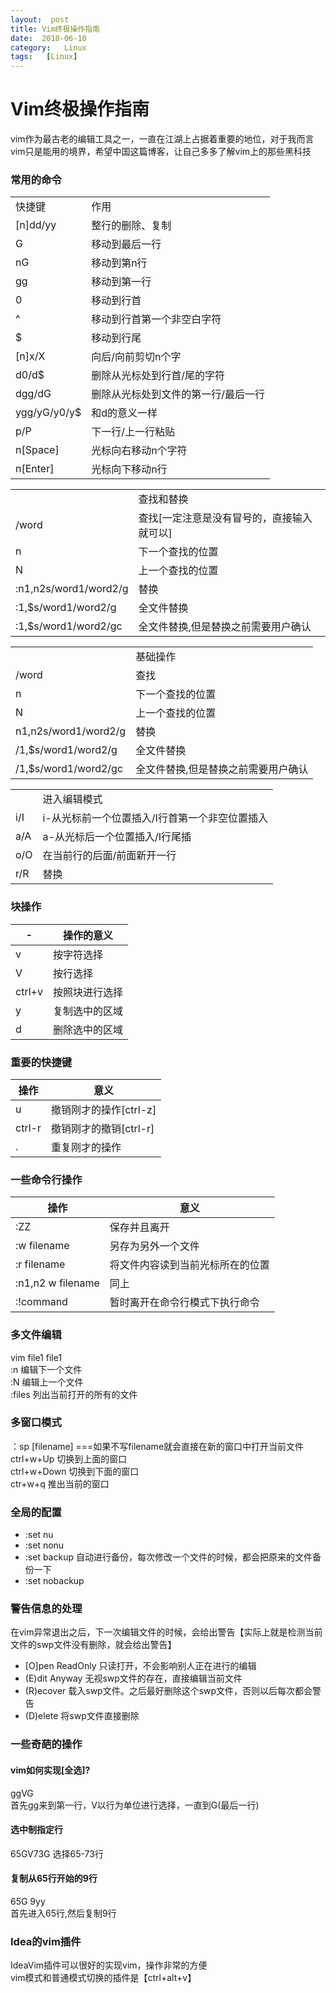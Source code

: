 ```yaml
---
layout:  post
title: Vim终极操作指南
date:  2018-06-10
category:   Linux
tags:   [Linux]
---
```


# Vim终极操作指南

vim作为最古老的编辑工具之一，一直在江湖上占据着重要的地位，对于我而言vim只是能用的境界，希望中国这篇博客，让自己多多了解vim上的那些黑科技

### 常用的命令
<table>
    <tr><td>快捷键</td><td>作用</td></tr>
    <tr><td>[n]dd/yy</td><td>整行的删除、复制</td></tr>
    <tr><td>G</td><td>移动到最后一行</td></tr>
    <tr><td>nG</td><td>移动到第n行</td></tr>
    <tr><td>gg</td><td>移动到第一行</td></tr>
    <tr><td>0</td><td>移动到行首</td></tr>
    <tr><td>^</td><td>移动到行首第一个非空白字符</td></tr>
    <tr><td>$</td><td>移动到行尾</td></tr>
    <tr><td>[n]x/X</td><td>向后/向前剪切n个字</td></tr>
    <tr><td>d0/d$</td><td>删除从光标处到行首/尾的字符</td></tr>
    <tr><td>dgg/dG</td><td>删除从光标处到文件的第一行/最后一行</td></tr>
    <tr><td>ygg/yG/y0/y$</td><td>和d的意义一样</td></tr>
    <tr><td>p/P</td><td>下一行/上一行粘贴</td></tr>
    <tr><td>n[Space]</td><td>光标向右移动n个字符</td></tr>
    <tr><td>n[Enter]</td><td>光标向下移动n行</td></tr>
</table>
<table>    
    <tr><td></td><td>查找和替换</td></tr>
    <tr><td>/word</td><td>查找[一定注意是没有冒号的，直接输入就可以]</td></tr>
    <tr><td>n</td><td>下一个查找的位置</td></tr>
    <tr><td>N</td><td>上一个查找的位置</td></tr>
    <tr><td>:n1,n2s/word1/word2/g</td><td>替换</td></tr>
    <tr><td>:1,$s/word1/word2/g</td><td>全文件替换</td></tr>
    <tr><td>:1,$s/word1/word2/gc</td><td>全文件替换,但是替换之前需要用户确认</td></tr>
</table>


<table>    
    <tr><td></td><td>基础操作</td></tr>
    <tr><td>/word</td><td>查找</td></tr>
    <tr><td>n</td><td>下一个查找的位置</td></tr>
    <tr><td>N</td><td>上一个查找的位置</td></tr>
    <tr><td>n1,n2s/word1/word2/g</td><td>替换</td></tr>
    <tr><td>/1,$s/word1/word2/g</td><td>全文件替换</td></tr>
    <tr><td>/1,$s/word1/word2/gc</td><td>全文件替换,但是替换之前需要用户确认</td></tr>
</table>


<table>    
    <tr><td></td><td>进入编辑模式</td></tr>
    <tr><td>i/I</td><td>i-从光标前一个位置插入/I行首第一个非空位置插入</td></tr>
    <tr><td>a/A</td><td>a-从光标后一个位置插入/I行尾插</td></tr>
    <tr><td>o/O</td><td>在当前行的后面/前面新开一行</td></tr>
    <tr><td>r/R</td><td>替换</td></tr>
</table>

### 块操作
| - | 操作的意义|
|------- | -------  |
|v|按字符选择 |
|V|  按行选择   |
|ctrl+v| 按照块进行选择 |
|y| 复制选中的区域 |
|d| 删除选中的区域 |

### 重要的快捷键

|操作|意义|
|---|---|
|u|撤销刚才的操作[ctrl-z]|
|ctrl-r|撤销刚才的撤销[ctrl-r]|
|.|重复刚才的操作|

### 一些命令行操作
|操作|意义|
|---|---|
|:ZZ|保存并且离开|
|:w filename|另存为另外一个文件|
|:r filename|将文件内容读到当前光标所在的位置|
|:n1,n2 w filename|同上|
|:!command|暂时离开在命令行模式下执行命令|


### 多文件编辑
vim file1 file1    
:n 编辑下一个文件  
:N 编辑上一个文件  
:files 列出当前打开的所有的文件

### 多窗口模式
：sp [filename] ===如果不写filename就会直接在新的窗口中打开当前文件  
ctrl+w+Up  切换到上面的窗口  
ctrl+w+Down 切换到下面的窗口  
ctr+w+q   推出当前的窗口

### 全局的配置
- :set nu  
- :set nonu  
- :set backup 自动进行备份，每次修改一个文件的时候，都会把原来的文件备份一下
- :set nobackup

### 警告信息的处理
在vim异常退出之后，下一次编辑文件的时候，会给出警告【实际上就是检测当前文件的swp文件没有删除，就会给出警告】
- [O]pen ReadOnly 只读打开，不会影响别人正在进行的编辑
- (E)dit Anyway  无视swp文件的存在，直接编辑当前文件
- (R)ecover  载入swp文件。之后最好删除这个swp文件，否则以后每次都会警告
- (D)elete   将swp文件直接删除

### 一些奇葩的操作
#### vim如何实现[全选]?
ggVG   
首先gg来到第一行，V以行为单位进行选择，一直到G(最后一行)
#### 选中制指定行
65GV73G   选择65-73行
#### 复制从65行开始的9行
65G  9yy  
首先进入65行,然后复制9行
### Idea的vim插件
IdeaVim插件可以很好的实现vim，操作非常的方便  
vim模式和普通模式切换的插件是【ctrl+alt+v】







